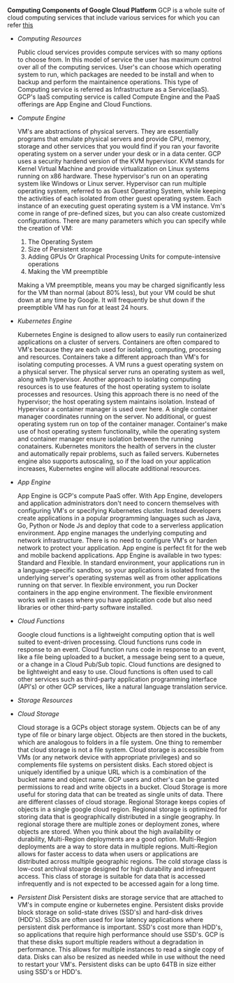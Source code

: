 **Computing Components of Google Cloud Platform**
GCP is a whole suite of cloud computing services that include various services for which you can refer [this](../1.%20Overview%20of%20Google%20Cloud%20Platform/overview.md)

* *Computing Resources*

    Public cloud services provides compute services with so many options to choose from. In this model of service the user has maximum control over all of the computing services. User's can choose which operating system to run, which packages are needed to be install and when to backup and perform the maintainence operations. This type of Computing service is referred as Infrastructure as a Service(IaaS). GCP's IaaS computing service is called Compute Engine and the PaaS offerings are App Engine and Cloud Functions.

* *Compute Engine*

    VM's are abstractions of physical servers. They are essentially programs that emulate physical servers and provide CPU, memory, storage and other services that you would find if you ran your favorite operating system on a server under your desk or in a data center. GCP uses a security hardend version of the KVM hypervisor. KVM stands for Kernel Virtual Machine and provide virtualization on Linux systems running on x86 hardware. These hypervisor's run on an operating system like Windows or Linux server. Hypervisor can run multiple operating system, referred to as Guest Operating System, while keeping the activities of each isolated from other guest operating system. Each instance of an executing guest operating system is a VM instance.
    Vm's come in range of pre-defined sizes, but you can also create customized configurations. There are many parameters which you can specify while the creation of VM:
    1. The Operating System
    2. Size of Persistent storage
    3. Adding GPUs Or Graphical Processing Units for compute-intensive operations
    4. Making the VM preemptible

    Making a VM preemptible, means you may be charged significantly less for the VM than normal (about 80% less), but your VM could be shut down at any time by Google. It will frequently be shut down if the preemptible VM has run for at least 24 hours. 

* *Kubernetes Engine*

    Kubernetes Engine is designed to allow users to easily run containerized applications on a cluster of servers. Containers are often compared to VM's because they are each used for isolating, computing, processing and resources. Containers take a different approach than VM's for isolating computing processes. A VM runs a guest operating system on a physical server. The physical server runs an operating system as well, along with hypervisor. Another approach to isolating computing resources is to use features of the host operating system to isolate processes and resources. Using this approach there is no need of the hypervisor; the host operating system maintains isolation. Instead of Hypervisor a container manager is used over here. A single container manager coordinates running on the server. No additional, or guest operating system run on top of the container manager. Container's make use of host operating system functionality, while the operating system and container manager ensure isolation between the running conatainers.
    Kubernetes monitors the health of servers in the cluster and automatically repair problems, such as failed servers. Kubernetes engine also supports autoscaling, so if the load on your application increases, Kubernetes engine will allocate additional resources.

* *App Engine*

    App Engine is GCP's compute PaaS offer. With App Engine, developers and application administrators don't need to concern themselves with configuring VM's or specifying Kubernetes cluster. Instead developers create applications in a popular programming languages such as Java, Go, Python or Node Js and deploy that code to a serverless application environment. App engine manages the underlying computing and network infrastructure. There is no need to configure VM's or harden network to protect your application. App engine is perfect fit for the web and mobile backend applications. App Engine is available in two types: Standard and Flexible.
    In standard environment, your applications run in a language-specific sandbox, so your applications is isolated from the underlying server's operating systemas well as from other applications running on that server.
    In flexible environment, you run Docker containers in the app engine environment. The flexible environment works well in cases where you have application code but also need libraries or other third-party software installed.

* *Cloud Functions*
    
    Google cloud functions is a lightweight computing option that is well suited to event-driven processing. Cloud functions runs code in response to an event. Cloud function runs code in response to an event, like a file being uploaded to a bucket, a message being sent to a queue, or a change in a Cloud Pub/Sub topic. Cloud functions are designed to be lightweight and easy to use. Cloud functions is often used to call other services such as third-party application programming interface (API's) or other GCP services, like a natural language translation service.

* *Storage Resources*
    
* *Cloud Storage*
    
    Cloud storage is a GCPs object storage system. Objects can be of any type of file or binary large object. Objects are then stored in the buckets, which are analogous to folders in a file system. One thing to remember that cloud storage is not a file system. Cloud storage is accessible from VMs (or any network device with appropriate privileges) and so complements file systems on persistent disks. Each stored object is uniquely identified by a unique URL which is a combination of the bucket name and object name. GCP users and other's can be granted permissions to read and write objects in a bucket. Cloud Storage is more useful for storing data that can be treated as single units of data. There are different classes of cloud storage.
    Regional Storage keeps copies of objects in a single google cloud region. Regional storage is optimized for storing data that is geographically distributed in a single geography. In regional storage there are multiple zones or deployment zones, where objects are stored.
    When you think about the high availability or durability, Multi-Region deployments are a good option. Multi-Region deployments are a way to store data in multiple regions. Multi-Region allows for faster access to data when users or applications are distributed across multiple geographic regions. 
    The cold storage class is low-cost archival stoarge designed for high durability and infrequent access. This class of storage is suitable for data that is accessed infrequently and is not expected to be accessed again for a long time.

* *Persistent Disk*
    Persistent disks are storage service that are attached to VM's in compute engine or kubernetes engine. Persistent disks provide block storage on solid-state drives (SSD's) and hard-disk drives (HDD's). SSDs are often used for low latency applications where persistent disk performance is important. SSD's cost more than HDD's, so applications that require high performance should use SSD's. GCP is that these disks suport multiple readers without a degradation in performance. This allows for multiple instances to read a single copy of data. Disks can also be resized as needed while in use without the need to restart your VM's. Persistent disks can be upto 64TB in size either using SSD's or HDD's.